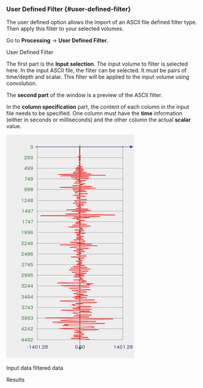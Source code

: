### User Defined Filter {#user-defined-filter}

The user defined option allows the import of an ASCII file defined filter type. Then apply this filter to your selected volumes.

Go to **Processing** → **User Defined Filter.**

User Defined Filter

The first part is the **Input selection**. The input volume to filter is selected here. In the input ASCII file, the filter can be selected. It must be pairs of time/depth and scalar. This filter will be applied to the input volume using convolution.

The **second part** of the window is a preview of the ASCII filter.

In the **column specification** part, the content of each column in the input file needs to be specified. One column must have the **time** information (either in seconds or milliseconds) and the other column the actual **scalar** value.

![](/assets/userdefinedfilterheidrunout2.png)

Input data filtered data

Results